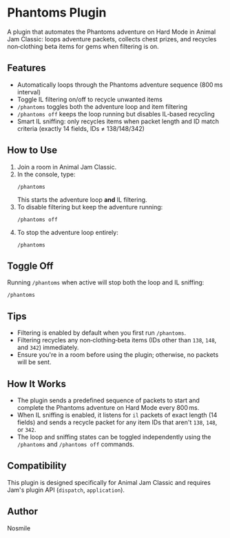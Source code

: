 # Phantoms Plugin

A plugin that automates the Phantoms adventure on Hard Mode in Animal Jam Classic: loops adventure packets, collects chest prizes, and recycles non‑clothing beta items for gems when filtering is on.

## Features

- Automatically loops through the Phantoms adventure sequence (800 ms interval)
- Toggle IL filtering on/off to recycle unwanted items
- `/phantoms` toggles both the adventure loop and item filtering
- `/phantoms off` keeps the loop running but disables IL‑based recycling
- Smart IL sniffing: only recycles items when packet length and ID match criteria (exactly 14 fields, IDs ≠ 138/148/342)

## How to Use

1. Join a room in Animal Jam Classic.
2. In the console, type:
   ```
   /phantoms
   ```
   This starts the adventure loop **and** IL filtering.
3. To disable filtering but keep the adventure running:
   ```
   /phantoms off
   ```
4. To stop the adventure loop entirely:
   ```
   /phantoms
   ```

## Toggle Off

Running `/phantoms` when active will stop both the loop and IL sniffing:

```
/phantoms
```

## Tips

- Filtering is enabled by default when you first run `/phantoms`.
- Filtering recycles any non‑clothing‑beta items (IDs other than `138`, `148`, and `342`) immediately.
- Ensure you're in a room before using the plugin; otherwise, no packets will be sent.

## How It Works

- The plugin sends a predefined sequence of packets to start and complete the Phantoms adventure on Hard Mode every 800 ms.
- When IL sniffing is enabled, it listens for `il` packets of exact length (14 fields) and sends a recycle packet for any item IDs that aren't `138`, `148`, or `342`.
- The loop and sniffing states can be toggled independently using the `/phantoms` and `/phantoms off` commands.

## Compatibility

This plugin is designed specifically for Animal Jam Classic and requires Jam's plugin API (`dispatch`, `application`).

## Author

Nosmile
